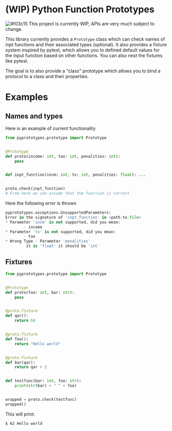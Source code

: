 # (WIP) Python Function Prototypes
![#f03c15](https://placehold.co/15x15/f03c15/f03c15.png) This project is currently WIP, APIs are very much subject to change.

This library currently provides a `Prototype` class which can check names of inpt functions
and their associated types (optional). It also provides a fixture system inspired by pytest, which allows you to defined default values for the input function based on other functions. You can also nest the fixtures like pytest.

The goal is to also provide a "class" prototype which allows you to bind a protocol to a class
and their properties.

# Examples
## Names and types
Here is an example of current functionality
```python
from pyprototypes.prototype import Prototype


@Prototype
def proto(income: int, tax: int, penalities: int):
	pass


def inpt_function(incm: int, tx: int, penalities: float): ...


proto.check(inpt_function)
# From here we can assume that the function is correct
```
Here the following error is thrown
```python
pyprototypes.exceptions.UnsupportedParameters: 
Error in the signature of 'inpt_function' in <path-to-file>
* Parameter 'incm' is not supported, did you mean:
        - income
* Parameter 'tx' is not supported, did you mean:
        - tax
* Wrong Type - Parameter 'penalities'
         it is 'float' it should be 'int'
```
## Fixtures
```python
from pyprototypes.prototype import Prototype


@Prototype
def proto(foo: int, bar: str):
	pass


@proto.fixture
def qar():
	return 60


@proto.fixture
def foo():
	return "Hello world"


@proto.fixture
def bar(qar):
	return qar + 2


def testfunc(bar: int, foo: str):
	print(str(bar) + " " + foo)


wrapped = proto.check(testfunc)
wrapped()
```
This will print:
```shell
$ 62 Hello world
```